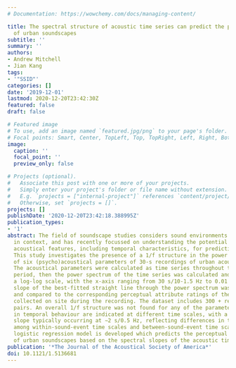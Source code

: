 ```yaml
---
# Documentation: https://wowchemy.com/docs/managing-content/

title: The spectral structure of acoustic time series can predict the perceptual assessment
  of urban soundscapes
subtitle: ''
summary: ''
authors:
- Andrew Mitchell
- Jian Kang
tags:
- '"SSID"'
categories: []
date: '2019-12-01'
lastmod: 2020-12-20T23:42:30Z
featured: false
draft: false

# Featured image
# To use, add an image named `featured.jpg/png` to your page's folder.
# Focal points: Smart, Center, TopLeft, Top, TopRight, Left, Right, BottomLeft, Bottom, BottomRight.
image:
  caption: ''
  focal_point: ''
  preview_only: false

# Projects (optional).
#   Associate this post with one or more of your projects.
#   Simply enter your project's folder or file name without extension.
#   E.g. `projects = ["internal-project"]` references `content/project/deep-learning/index.md`.
#   Otherwise, set `projects = []`.
projects: []
publishDate: '2020-12-20T23:42:18.388995Z'
publication_types:
- '1'
abstract: The field of soundscape studies considers sound environments as perceived,
  in context, and has recently focussed on understanding the potential of physical
  acoustical features, including temporal characteristics, for predicting human perception.
  This study investigates the presence of a 1/f structure in the power spectrum slope
  of six (psycho)acoustical parameters of 30-s recordings of urban acoustic environments.
  The acoustical parameters were calculated as time series throughout the recording
  period, then the power spectrum of the time series was calculated and plotted on
  a log-log scale, with the x-axis ranging from 30 s/10-1.5 Hz to 0.01 s/102 Hz. The
  slope of the best-fitted straight line through the power spectrum was calculated
  and compared to the corresponding perceptual attribute ratings of the soundscape
  collected on site during the recording. The dataset includes 300 + recording-response
  pairs. An overall 1/f structure was not found for any of the parameters. Differences
  in temporal behaviour are indicated at different time scales, with a deviation in
  slope typically occurring at ∼2 s/0.5 Hz, reflecting differences in temporal behaviour
  among within-sound-event time scales and between-sound-event time scales. An ordinal
  logistic regression model is developed which predicts the perceptual attributes
  of urban soundscapes based on the spectral slopes of the acoustic time series.
publication: '*The Journal of the Acoustical Society of America*'
doi: 10.1121/1.5136681
---
```


